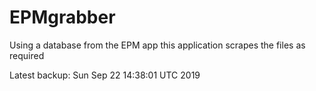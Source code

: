 # EPMgrabber
Using a database from the EPM app this application scrapes the files as required


Latest backup: Sun Sep 22 14:38:01 UTC 2019
